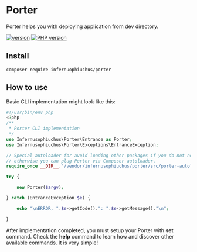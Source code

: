 # Porter

Porter helps you with deploying application from dev directory.

[![version](https://img.shields.io/badge/version-0.2.2-informational "version")](https://img.shields.io/badge/version-0.2.2-informational "version") [![PHP version](https://img.shields.io/badge/PHP-7.3%2B-blue "PHP version")](http:/https://img.shields.io/badge/PHP-7.3%2B-blue/ "PHP version")

## Install

`composer require infernuophiuchus/porter`

## How to use

Basic CLI implementation might look like this:

```php
#!/usr/bin/env php
<?php
/**
 * Porter CLI implementation
 */
use Infernusophiuchus\Porter\Entrance as Porter;
use Infernusophiuchus\Porter\Exceptions\EntranceException;

// Special autoloader for avoid loading other packages if you do not need it,
// otherwise you can plug Porter via Composer autoloader.
require_once __DIR__.'/vendor/infernusophiuchus/porter/src/porter-autoload.php';

try {

    new Porter($argv);

} catch (EntranceException $e) {

    echo "\nERROR, ".$e->getCode().": ".$e->getMessage()."\n";

}

```

After implementation completed, you must setup your Porter with **set** command. Check the **help** command to learn how and discover other available commands. It is very simple!
